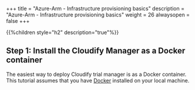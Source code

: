 +++
title = "Azure-Arm - Infrastructure provisioning basics"
description = "Azure-Arm - Infrastructure provisioning basics"
weight = 26
alwaysopen = false
+++

{{%children style="h2" description="true"%}}

## Step 1: Install the Cloudify Manager as a Docker container

The easiest way to deploy Cloudify trial manager is as a Docker container. This tutorial assumes that you have [Docker](https://docs.docker.com/install) installed on your local machine.
